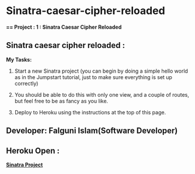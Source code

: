 # Sinatra-caesar-cipher-reloaded

**== Project : 1 : Sinatra Caesar Cipher Reloaded**

## Sinatra caesar cipher reloaded :
  
  **My Tasks:**

 1.  Start a new Sinatra project (you can begin by doing a simple hello world as in the Jumpstart tutorial, just to make sure    everything is set up correctly)
 
 2.  You should be able to do this with only one view, and a couple of routes, but feel free to be as fancy as you like.
 
 3.  Deploy to Heroku using the instructions at the top of this page.



## Developer: Falguni Islam(Software Developer)

## Heroku Open :

**[Sinatra Project](https://glacial-crag-64406.herokuapp.com/cipher)**
